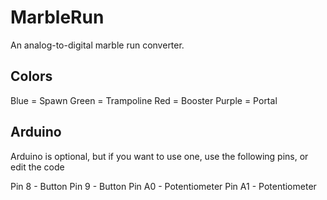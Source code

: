 # MarbleRun
An analog-to-digital marble run converter.

## Colors
Blue = Spawn
Green = Trampoline
Red = Booster
Purple = Portal

## Arduino
Arduino is optional, but if you want to use one, use the following pins, or edit the code

Pin 8 - Button
Pin 9 - Button 
Pin A0 - Potentiometer 
Pin A1 - Potentiometer
